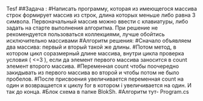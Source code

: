 Tesf
##Задача :
#Написать программу, которая из имеющегося массива строк формирует массив из строк, длина которых меньше либо равна 3 символа. Первоначальный массив можно ввести с клавиатуры, либо задать на старте выполнения алгоритма. При решение не рекомендуется пользоваться коллекциями, лучше обойтись исключительно массивами
#Алгоритм решения:
#Сначало объявляем два массива: первый и вторый такой же длины. 
#Потом метод, в котором цикл соразмерный длине массива, внутри цикла проверка условия ( <=3 ), 
если да элемент первого массива заносится в count элемент второго массива. 
#Переменная count чтобы поочередно закидывать из первого массива во второй и чтобы потом не было пробелов. 
#После присвоения увеличивается переменная count на один и возвращается к циклу for в котором i увеличивается на один. И так до конца.
#Блок схема в папке BlokSh.
#Алгоритм тут- Program.cs
